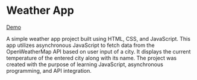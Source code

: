 
# Weather App

[Demo](https://corina-simionescu.github.io/weather-app/)

A simple weather app project built using HTML, CSS, and JavaScript. This app utilizes asynchronous JavaScript to fetch data from the OpenWeatherMap API based on user input of a city. It displays the current temperature of the entered city along with its name. The project was created with the purpose of learning JavaScript, asynchronous programming, and API integration.
